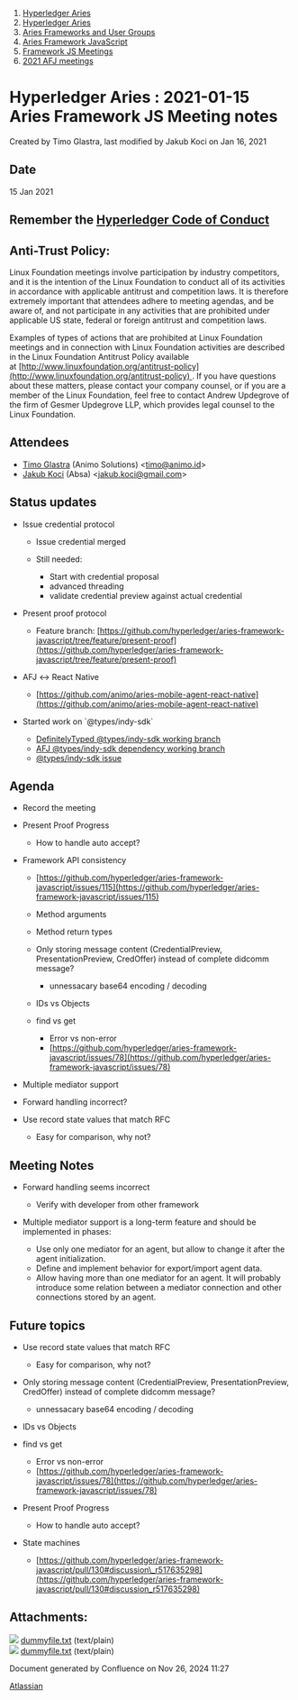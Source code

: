 1. [Hyperledger Aries](index.html)
2. [Hyperledger Aries](Hyperledger-Aries_18481154.html)
3. [Aries Frameworks and User Groups](Aries-Frameworks-and-User-Groups_18481290.html)
4. [Aries Framework JavaScript](Aries-Framework-JavaScript_18482463.html)
5. [Framework JS Meetings](Framework-JS-Meetings_18482467.html)
6. [2021 AFJ meetings](2021-AFJ-meetings_18514593.html)

# Hyperledger Aries : 2021-01-15 Aries Framework JS Meeting notes

Created by Timo Glastra, last modified by Jakub Koci on Jan 16, 2021

## Date

15 Jan 2021

## Remember the [Hyperledger Code of Conduct](https://lf-hyperledger.atlassian.net/wiki/display/HYP/Hyperledger+Code+of+Conduct)

## Anti-Trust Policy:

Linux Foundation meetings involve participation by industry competitors, and it is the intention of the Linux Foundation to conduct all of its activities in accordance with applicable antitrust and competition laws. It is therefore extremely important that attendees adhere to meeting agendas, and be aware of, and not participate in any activities that are prohibited under applicable US state, federal or foreign antitrust and competition laws.

Examples of types of actions that are prohibited at Linux Foundation meetings and in connection with Linux Foundation activities are described in the Linux Foundation Antitrust Policy available at [http://www.linuxfoundation.org/antitrust-policy](http://www.linuxfoundation.org/antitrust-policy) . If you have questions about these matters, please contact your company counsel, or if you are a member of the Linux Foundation, feel free to contact Andrew Updegrove of the firm of Gesmer Updegrove LLP, which provides legal counsel to the Linux Foundation.

## Attendees

- [Timo Glastra](https://lf-hyperledger.atlassian.net/wiki/people/5f64a069a1048d0069073500?ref=confluence) (Animo Solutions) &lt;timo@animo.id&gt;
- [Jakub Koci](https://lf-hyperledger.atlassian.net/wiki/people/557058:a09deeb2-174a-4e43-9fd0-890f4d055dd5?ref=confluence) (Absa) &lt;jakub.koci@gmail.com&gt;

## Status updates

- Issue credential protocol
  
  - Issue credential merged
  - Still needed:
    
    - Start with credential proposal
    - advanced threading
    - validate credential preview against actual credential
- Present proof protocol
  
  - Feature branch: [https://github.com/hyperledger/aries-framework-javascript/tree/feature/present-proof](https://github.com/hyperledger/aries-framework-javascript/tree/feature/present-proof)
- AFJ ↔ React Native
  
  - [https://github.com/animo/aries-mobile-agent-react-native](https://github.com/animo/aries-mobile-agent-react-native)
- Started work on \`@types/indy-sdk\`
  
  - [DefinitelyTyped @types/indy-sdk working branch](https://github.com/TimoGlastra/DefinitelyTyped/tree/%40types/indy-sdk/types/indy-sdk)
  - [AFJ @types/indy-sdk dependency working branch](https://github.com/TimoGlastra/aries-framework-javascript/tree/feature/external-indy-sdk-types)
  - [@types/indy-sdk issue](https://github.com/hyperledger/aries-framework-javascript/issues/38)

## Agenda

- Record the meeting
- Present Proof Progress
  
  - How to handle auto accept?
- Framework API consistency
  
  - [https://github.com/hyperledger/aries-framework-javascript/issues/115](https://github.com/hyperledger/aries-framework-javascript/issues/115)
  - Method arguments
  - Method return types
  - Only storing message content (CredentialPreview, PresentationPreview, CredOffer) instead of complete didcomm message?
    
    - unnessacary base64 encoding / decoding
  - IDs vs Objects
  - find vs get
    
    - Error vs non-error
    - [https://github.com/hyperledger/aries-framework-javascript/issues/78](https://github.com/hyperledger/aries-framework-javascript/issues/78)
- Multiple mediator support
- Forward handling incorrect?
- Use record state values that match RFC
  
  - Easy for comparison, why not?

## Meeting Notes

- Forward handling seems incorrect
  
  - Verify with developer from other framework
- Multiple mediator support is a long-term feature and should be implemented in phases:
  
  - Use only one mediator for an agent, but allow to change it after the agent initialization.
  - Define and implement behavior for export/import agent data.
  - Allow having more than one mediator for an agent. It will probably introduce some relation between a mediator connection and other connections stored by an agent.

## Future topics

- Use record state values that match RFC
  
  - Easy for comparison, why not?
- Only storing message content (CredentialPreview, PresentationPreview, CredOffer) instead of complete didcomm message?
  
  - unnessacary base64 encoding / decoding
- IDs vs Objects
- find vs get
  
  - Error vs non-error
  - [https://github.com/hyperledger/aries-framework-javascript/issues/78](https://github.com/hyperledger/aries-framework-javascript/issues/78)
- Present Proof Progress
  
  - How to handle auto accept?
- State machines
  
  - [https://github.com/hyperledger/aries-framework-javascript/pull/130#discussion\_r517635298](https://github.com/hyperledger/aries-framework-javascript/pull/130#discussion_r517635298)

## Attachments:

![](images/icons/bullet_blue.gif) [dummyfile.txt](attachments/18490120/18514600.txt) (text/plain)  
![](images/icons/bullet_blue.gif) [dummyfile.txt](attachments/18490120/18514599.txt) (text/plain)

Document generated by Confluence on Nov 26, 2024 11:27

[Atlassian](http://www.atlassian.com/)
